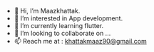 - 👋 Hi, I’m Maazkhattak.
- 👀 I’m interested in App development.
- 🌱 I’m currently learning flutter.
- 💞️ I’m looking to collaborate on ...
- 📫 Reach me at : khattakmaaz90@gmail.com

<!---
Maazkhattak600/Maazkhattak600 is a ✨ special ✨ repository because its `README.md` (this file) appears on your GitHub profile.
You can click the Preview link to take a look at your changes.
--->
